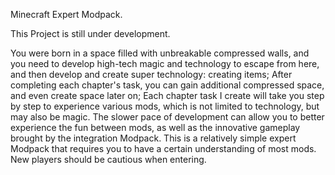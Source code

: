 Minecraft Expert Modpack.

This Project is still under development.


You were born in a space filled with unbreakable compressed walls, and you need to develop high-tech magic and technology to escape from here, and then develop and create super technology: creating items; After completing each chapter's task, you can gain additional compressed space, and even create space later on; Each chapter task I create will take you step by step to experience various mods, which is not limited to technology, but may also be magic. The slower pace of development can allow you to better experience the fun between mods, as well as the innovative gameplay brought by the integration Modpack. This is a relatively simple expert Modpack that requires you to have a certain understanding of most mods. New players should be cautious when entering.
